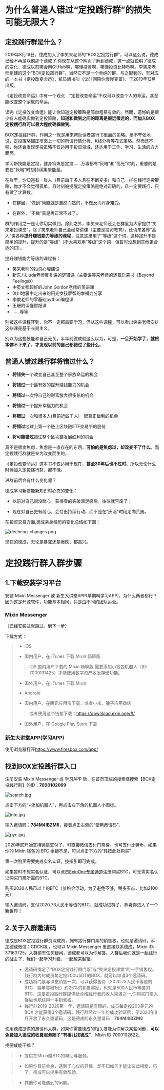 # 为什么普通人错过“定投践行群”的损失可能无限大？

## 定投践行群是什么？

2019年8月19日，德成加入了李笑来老师的“BOX定投践行群”，可以这么说，德成已经不再是以前那个德成了,你现在从这个网页了解到德成，这一点就说明了德成的变化，德成以前哪会用GitHub啊，哪懂投资啊，哪懂投资比特币啊。李笑来老师组建的这个“BOX定投践行群”，当然它不是一个单纯的群，与之配套的，有对应的一本书《定投改变命运》，纸质版书叫《让时间陪你慢慢变富》，于2019年12月出版。

《定投改变命运》中有一个观点：“定投改变命运”不仅可以改变个人的命运，甚至能改变整个家族的命运。

读完《定投改变命运》能让你知道定投策略是简单粗暴有效的。然而，遗憾的是很少有人能确实做到定投策略，**知道和做到之间的距离是很远很远的，而加入BOX定投践行群可以最大程度确保做到**。

BOX定投践行群，作用之一就是用来帮助读者践行书里面的策略。毫不夸张地说，定投策略碾压市面上一切的所谓行情分析、K线分析等花式策略。然而还不够，你还会发现定投策略不仅适用于投资领域，还适用于工作、学习、生活的方方面面。

学习新技能是定投，健身锻炼是定投……万事都有“灰暗”和“高光”时刻，重要的是要在"灰暗"时刻持续集聚能量。

在群里，你知道有一群人（目前四千多人且在不断变多）和自己一样在践行定投策略，你才不会觉得孤单，且时刻被提醒定投策略是绝对正确的，且一定要践行，只有做了才算数。

* 在群里，“做到”简直就是自然而然的，不做反而浑身难受。

* 在群外，“不做”真是再正常不过了。

群的作用之一是让你切实做到，除此之外，李笑来老师还会在群里为大家提供“笑来定投课堂”，除了笑来老师自己会经常讲课（主要是投资教育），还请来各界“高人”讲各种**提升赚钱能力等级的课程**，注意这里用了“等级”这个词，这种提升不是简单的提升，提升的是“等级”（不太喜欢用“等级”这个词，但暂时没想到其他更合适的词）。

提升赚钱能力等级的课程有：

* 笑来老师的投资心理建设
* 新东方Liuda老师反复讲的逻辑课（主要讲笑来老师的逻辑启蒙书《Beyond Feelings》）
* 中英文都超好的John Gordon老师的英语课
* 汶川地震中走出来的阳光女孩廖智的幸福力分享
* 李俊老师的零基础python编程课
* 王珊的读懂财报课
* ……等等

别被这些课程吓到，你不一定都需要学习，但从这些课程，可以看出笑来老师安排这些课是基于长期主义。

别以为这些技能和自己无关，半年前德成就这么以为，可是，**一旦开始学了，就根本停不下来了，才发现以前的自己都错过了些什么**。

## 普通人错过践行群将错过什么？

* **将错失**一个改变自己甚至整个家族命运的机会

* **将错过**一个最有效的提升赚钱能力的机会

* **将错过**一次将自己的财富放大很多倍的机会

* **将错过**一个提升幸福力的机会

* **将错过**一次和很多人(目前近四千人)一起真正做到的机会

* **将错过**地球上第一个链上区块链ETF交易所的股份

* **将可能错过**抓住整个区块链发展红利的机会

真不是贩卖焦虑，焦虑是一直存在的东西，**可怕的是焦虑过，却改变不了什么**。而定投践行群就是专为改变而生的。

《定投改变命运》这本书不仅适用于现在，**甚至30年后也不过时**。所以无论什么时候加入定投践行群，都不晚。

进群前后会有什么变化呢？

德成学习新技能新知识时心态的变化：

* 以前对自己很没耐心，获得零的突破满足感后，往往就荒废了；

* 现在对自己更有耐心，会付出持续行动，而不是在“灰暗”时段走向荒废。

在投资交易方面,德成亲身经历的变化总结如下图：

![decheng-changes.png](images/decheng-changes.png)

现在的德成，无论是暴涨还是爆跌，都高兴。


# 定投践行群入群步骤

## 1.下载安装学习平台

安装 Mixin Messenger 或 新生大讲堂APP(早期叫学习APP)，为什么两者都行？因为这是开源软件，功能基本相同，只是由不同的团队运营。

### Mixin Messenger

（已经安装过就跳过，到下一步）

下载方式：

> + iOS
>  *  国内用户，在 iTunes 下载 Mixin 畅聊版
   >> iOS 国内用户下载的 Mixin 畅聊版 需要添加小钱包机器人（ID: 7000101425）才能使用数字资产收发存储功能。
>  *  国外用户，在 iTunes 下载 Mixin

> + Android
>  * 国内用户，在腾讯应用宝下载，或者小米、锤子应用商店
   >> 或者使用这个链接下载：https://download.exin.one/#/
>  * 国外用户，在 Google Play Store 下载

### 新生大讲堂APP(学习APP)

使用浏览器打开<https://www.firesbox.com/app/>

## 找到BOX定投践行群入口

注册安装 Mixin Messenger 或 学习APP 后，在首页顶端的搜索框搜索【BOX定投践行群】的ID：**7000102069**

![search.jpg](images/search.jpg)

点击下方的“+添加机器人”，再点击左下角的机器人小图标。

![into.jpg](images/into.jpg)

输入邀请码：**784M4IBZM8**，接着点击右侧的“使用邀请码”。

![pyc.jpg](images/pyc.jpg)

2020年底开始支持微信支付了，可直接微信支付门票费。也可支付比特币，如果你的 Mixin 钱包的 BTC 余额不足，可以点击下方的“轻按此处购买”

第一次购买需要完成实名认证，按指引即可完成。

如果暂时不想实名认证，可以点击[ExinOne专属通道](https://exinone.com/p/784M4IBZM8)注册购买BTC，可无需实名认证购买门票所需的BTC。

购买2030人民币以上的BTC（价格会浮动，为了避免不够，稍多买点，比如2100元）

输入邀请码，支付2020.73人民币等值的BTC，就成功进群了，恭喜你进入了一个新世界！

## 2.关于入群邀请码

德成是BOX定投践行群资深成员，拥有践行群门票的销售权，也就是邀请码，添加德成微信：CDCKQL，也可以 Mixin Messenger 里直接联系德成，Mixin ID: 37163725。入群前有任何疑问，德成都可以为你解答，入群后我们就是一起践行的战友了，我们一起学习升级，一起越来越富。

> * 邀请码绑定了“BOX定投践行群门票”与“笑来定投课堂”的一手销售权。践行群内的成员每定投200USDT的BOX，就可以申请3个邀请码。
> * 成功将门票与课堂销售一次，可以获得售价（2020.73人民币等值的BTC，每年递增1元）约25%的销售奖励，也就是500人民币等值的BTC，这是定投践行群提供给合格践行者的收入渠道之一,你购买门票入群后也能获得一手销售权。
> * 践行群2019-2020第一年，邀请码是有限的，成员每定投200美元的 BOX 才能获得3个邀请码。践行群经过一年的成功验证后，于2020年8月开放了永久邀请码，这是德成的永久邀请码：**784M4IBZM8**

使用德成提供的邀请码入群，如果你需要德成的相关技能为你解决某些问题，**可以免费加入德成的收费服务圈子“有事儿找德成”**，Mixin ID:7000102622。

找德成能干嘛？

> * 提供在Mixin赚BTC的帮助与服务。

> * 如果你目前单身，遇到了心仪的异性，却不知如何才能让彼此相爱，巧了，德成可以提供有效帮助。

> * 其他你可能遇到的问题。





